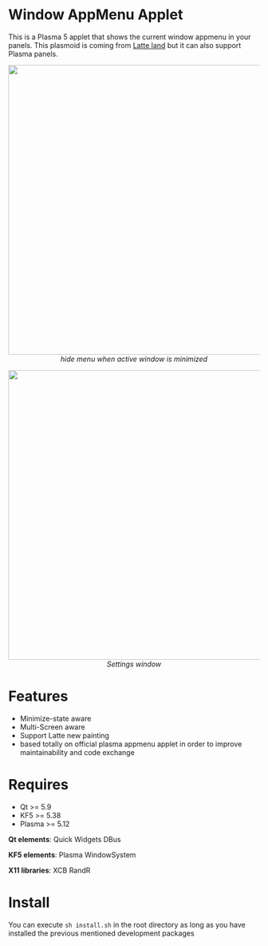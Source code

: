 # Window AppMenu Applet

This is a Plasma 5 applet that shows the current window appmenu in your panels. This plasmoid is coming from [Latte land](https://phabricator.kde.org/source/latte-dock/repository/master/) but it can also support Plasma panels.

<p align="center">
<img src="https://im6.ezgif.com/tmp/ezgif-6-fd4a32f1fb47.gif" width="580"><br/>
<i>hide menu when active window is minimized</i>
</p>

<p align="center">
<img src="https://i.imgur.com/gBPQfEO.png" width="580"><br/>
<i>Settings window</i>
</p>

# Features

- Minimize-state aware
- Multi-Screen aware
- Support Latte new painting
- based totally on official plasma appmenu applet in order to improve maintainability and code exchange


# Requires

- Qt >= 5.9
- KF5 >= 5.38
- Plasma >= 5.12

**Qt elements**: Quick Widgets DBus

**KF5 elements**: Plasma WindowSystem

**X11 libraries**: XCB RandR

# Install

You can execute `sh install.sh` in the root directory as long as you have installed the previous mentioned development packages

